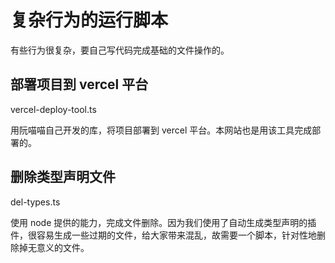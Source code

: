 # 复杂行为的运行脚本

有些行为很复杂，要自己写代码完成基础的文件操作的。

## 部署项目到 vercel 平台

vercel-deploy-tool.ts

用阮喵喵自己开发的库，将项目部署到 vercel 平台。本网站也是用该工具完成部署的。

## 删除类型声明文件

del-types.ts

使用 node 提供的能力，完成文件删除。因为我们使用了自动生成类型声明的插件，很容易生成一些过期的文件，给大家带来混乱，故需要一个脚本，针对性地删除掉无意义的文件。
